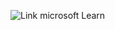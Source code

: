 ![Link microsoft Learn](https://learn.microsoft.com/pt-br/azure/expressroute/expressroute-troubleshooting-network-performance)